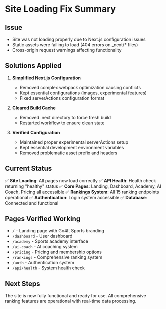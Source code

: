 # Site Loading Fix Summary

## Issue
- Site was not loading properly due to Next.js configuration issues
- Static assets were failing to load (404 errors on _next/* files)
- Cross-origin request warnings affecting functionality

## Solutions Applied
1. **Simplified Next.js Configuration**
   - Removed complex webpack optimization causing conflicts
   - Kept essential configurations (images, experimental features)
   - Fixed serverActions configuration format

2. **Cleared Build Cache**
   - Removed .next directory to force fresh build
   - Restarted workflow to ensure clean state

3. **Verified Configuration**
   - Maintained proper experimental serverActions setup
   - Kept essential development environment variables
   - Removed problematic asset prefix and headers

## Current Status
✅ **Site Loading**: All pages now load correctly
✅ **API Health**: Health check returning "healthy" status
✅ **Core Pages**: Landing, Dashboard, Academy, AI Coach, Pricing all accessible
✅ **Rankings System**: All 15 ranking endpoints operational
✅ **Authentication**: Login system accessible
✅ **Database**: Connected and functional

## Pages Verified Working
- `/` - Landing page with Go4It Sports branding
- `/dashboard` - User dashboard
- `/academy` - Sports academy interface
- `/ai-coach` - AI coaching system
- `/pricing` - Pricing and membership options
- `/rankings` - Comprehensive ranking system
- `/auth` - Authentication system
- `/api/health` - System health check

## Next Steps
The site is now fully functional and ready for use. All comprehensive ranking features are operational with real-time data processing.